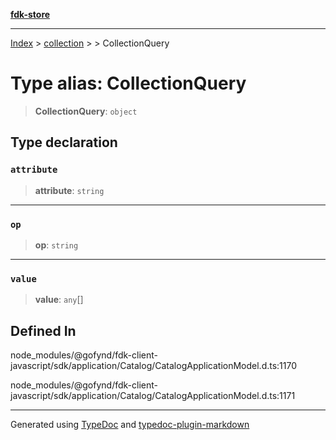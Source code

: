 [**fdk-store**](../../../README.md)
***

[Index](../../../API.md) > [collection](../../README.md) > [<internal>](../README.md) > CollectionQuery

# Type alias: CollectionQuery

> **CollectionQuery**: `object`

## Type declaration

### `attribute`

> **attribute**: `string`

***

### `op`

> **op**: `string`

***

### `value`

> **value**: `any`[]

## Defined In

node\_modules/@gofynd/fdk-client-javascript/sdk/application/Catalog/CatalogApplicationModel.d.ts:1170

node\_modules/@gofynd/fdk-client-javascript/sdk/application/Catalog/CatalogApplicationModel.d.ts:1171

***
Generated using [TypeDoc](https://typedoc.org/) and [typedoc-plugin-markdown](https://www.npmjs.com/package/typedoc-plugin-markdown)
